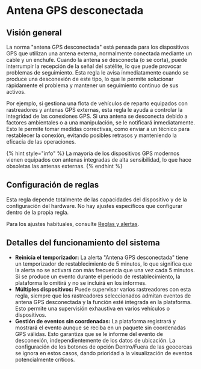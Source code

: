 # Antena GPS desconectada

## Visión general

La norma "antena GPS desconectada" está pensada para los dispositivos GPS que utilizan una antena externa, normalmente conectada mediante un cable y un enchufe. Cuando la antena se desconecta (o se corta), puede interrumpir la recepción de la señal del satélite, lo que puede provocar problemas de seguimiento. Esta regla le avisa inmediatamente cuando se produce una desconexión de este tipo, lo que le permite solucionar rápidamente el problema y mantener un seguimiento continuo de sus activos.

Por ejemplo, si gestiona una flota de vehículos de reparto equipados con rastreadores y antenas GPS externas, esta regla le ayuda a controlar la integridad de las conexiones GPS. Si una antena se desconecta debido a factores ambientales o a una manipulación, se le notificará inmediatamente. Esto le permite tomar medidas correctivas, como enviar a un técnico para restablecer la conexión, evitando posibles retrasos y manteniendo la eficacia de las operaciones.

{% hint style="info" %}
La mayoría de los dispositivos GPS modernos vienen equipados con antenas integradas de alta sensibilidad, lo que hace obsoletas las antenas externas.
{% endhint %}

## Configuración de reglas

Esta regla depende totalmente de las capacidades del dispositivo y de la configuración del hardware. No hay ajustes específicos que configurar dentro de la propia regla.

Para los ajustes habituales, consulte [Reglas y alertas](../../../guia-del-usuario/reglas-y-alertas/).

## Detalles del funcionamiento del sistema

* **Reinicia el temporizador:** La alerta "Antena GPS desconectada" tiene un temporizador de restablecimiento de 5 minutos, lo que significa que la alerta no se activará con más frecuencia que una vez cada 5 minutos. Si se produce un evento durante el periodo de restablecimiento, la plataforma lo omitirá y no se incluirá en los informes.
* **Múltiples dispositivos:** Puede supervisar varios rastreadores con esta regla, siempre que los rastreadores seleccionados admitan eventos de antena GPS desconectada y la función esté integrada en la plataforma. Esto permite una supervisión exhaustiva en varios vehículos o dispositivos.
* **Gestión de eventos sin coordenadas:** La plataforma registrará y mostrará el evento aunque se reciba en un paquete sin coordenadas GPS válidas. Esto garantiza que se le informe del evento de desconexión, independientemente de los datos de ubicación. La configuración de los botones de opción Dentro/Fuera de las geocercas se ignora en estos casos, dando prioridad a la visualización de eventos potencialmente críticos.

